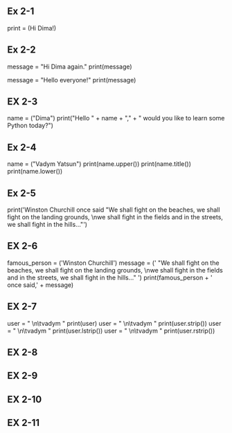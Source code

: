 ## Ex 2-1
print = (Hi Dima!)
## Ex 2-2
message = "Hi Dima again."
print(message)

message = "Hello everyone!"
print(message)
## EX 2-3
name = ("Dima")
print("Hello " +  name + "," + " would you like to learn some Python today?")
## Ex 2-4
name = ("Vadym Yatsun")
print(name.upper())
print(name.title())
print(name.lower())
## Ex 2-5
print('Winston Churchill once said "We shall fight on the beaches, we shall fight on the landing grounds, \nwe shall fight in the fields and in the streets, we shall fight in the hills..."')
## EX 2-6
famous_person = ('Winston Churchill')
message = (' "We shall fight on the beaches, we shall fight on the landing grounds, \nwe shall fight in the fields and in the streets, we shall fight in the hills..." ')
print(famous_person + ' once said,' + message)
## EX 2-7
user = " \n\tvadym  "
print(user)
user = " \n\tvadym   "
print(user.strip())
user = " \n\tvadym   "
print(user.lstrip())
user = " \n\tvadym   "
print(user.rstrip())
## EX 2-8

## EX 2-9

## EX 2-10

## EX 2-11